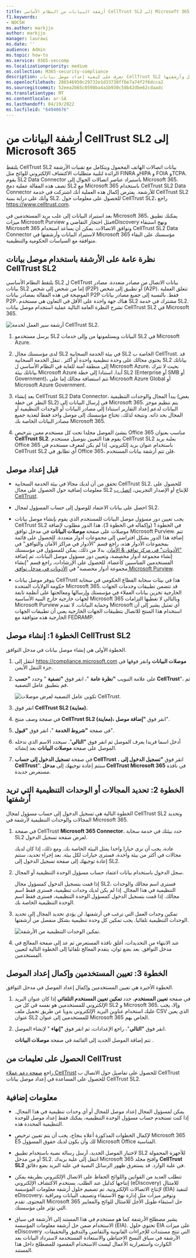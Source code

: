 ```yaml
---
title: أرشفة البيانات من النظام الأساسي CellTrust SL2 إلى Microsoft 365
f1.keywords:
- NOCSH
ms.author: markjjo
author: markjjo
manager: laurawi
ms.date: ''
audience: Admin
ms.topic: how-to
ms.service: O365-seccomp
ms.localizationpriority: medium
ms.collection: M365-security-compliance
description: تعرف على كيفية إعداد موصل بيانات CellTrust SL2 واستخدامه لاستيراد بيانات اتصالات الجوال وأرشفتها.
ms.openlocfilehash: 286546950c29732e1d33738ffbe7a74f2f6dcca2
ms.sourcegitcommit: 52eea2b65c0598ba4a1b930c58b42dbe62cdaadc
ms.translationtype: MT
ms.contentlocale: ar-SA
ms.lasthandoff: 04/19/2022
ms.locfileid: "64940676"
---
```

# <a name="archive-data-from-celltrust-sl2-to-microsoft-365"></a>أرشفة البيانات من CellTrust SL2 إلى Microsoft 365

يلتقط CellTrust SL2 بيانات اتصالات الهاتف المحمول ويتكامل مع تقنيات الأرشفة الرائدة لتلبية متطلبات الاكتشاف الإلكتروني للوائح مثل FINRA وHIPA و FOIA وTCPA. يقوم SL2 Data Connector باستيراد عناصر اتصالات الجوال إلى Microsoft 365. تصف هذه المقالة عملية دمج SL2 مع Microsoft 365 باستخدام CellTrust SL2 Data Connector للأرشفة. يفترض إكمال هذه العملية أنك اشتركت في خدمة CellTrust SL2 وأنك على دراية ببنية SL2. للحصول على معلومات حول CellTrust SL2، راجع <https://www.celltrust.com>.

بعد استيراد البيانات إلى علب بريد المستخدمين في Microsoft 365، يمكنك تطبيق ميزات Microsoft Purview مثل احتجاز التقاضي وeDiscovery ونهج استبقاء Microsoft 365 وتوافق الاتصالات. يمكن أن يساعد استخدام CellTrust SL2 Data Connector لاستيراد البيانات وأرشفتها في Microsoft 365 مؤسستك على البقاء متوافقة مع السياسات الحكومية والتنظيمية.

## <a name="overview-of-archiving-with-the-celltrust-sl2-data-connector"></a>نظرة عامة على الأرشفة باستخدام موصل بيانات CellTrust SL2

يلتقط النظام الأساسي SL2 ل CellTrust بيانات الاتصال من مصادر متعددة. مصادر بيانات SL2 إما من شخص إلى شخص (P2P) أو تطبيق إلى شخص (A2P). تتعلق العملية الموضحة في هذه المقالة بمصادر بيانات P2P فقط. بالنسبة إلى جميع مصادر بيانات P2P، هناك جهة واحدة على الأقل في التعاون هي مستخدم SL2 مشترك في خدمة SL2. تشرح النظرة العامة التالية عملية استخدام موصل بيانات CellTrust SL2 في Microsoft 365.

![أرشفة سير العمل لخدمة CellTrust SL2.](../media/CellTrustSL2ConnectorWorkflow.png)

1. يرسل مستخدمو SL2 البيانات ويستلمونها من وإلى خدمات SL2 في Microsoft Azure.

2. لدى مؤسستك مجال SL2 في بيئة الخدمة السحابية SL2 الخاصة ب CellTrust. قد يحتوي مجالك على وحدة تنظيمية واحدة أو أكثر . تنقل الخدمة السحابية SL2 بياناتك إلى منطقة آمنة للغاية في النظام الأساسي ل Microsoft Azure، بحيث لا تترك بياناتك بيئة Microsoft Azure أبدا. استنادا إلى خطة SL2 (Enterprise أو SMB أو Government)، تتم استضافة مجالك إما على Microsoft Azure Global أو Microsoft Azure Government.

3. بعد إنشاء CellTrust SL2 Data Connector، يبدأ المجال والوحدات التنظيمية (بغض النظر عن خطة SL2) في إرسال البيانات إلى Microsoft 365. يتم تنظيم موجز البيانات لدعم إعداد التقارير استنادا إلى مصادر البيانات أو الوحدات التنظيمية أو المجال بحد ذاته. ونتيجة لذلك، تحتاج مؤسستك إلى موصل واحد فقط لتغذية جميع مصادر البيانات الخاصة بك Microsoft 365.

4. ينشئ الموصل مجلدا تحت كل مستخدم معين بترخيص Office 365 مناسب بعنوان **CellTrust SL2**. يقوم هذا التعيين بتوصيل مستخدم CellTrust SL2 بعلبة بريد Office 365 باستخدام عنوان بريد إلكتروني. إذا لم يكن لمعرف مستخدم في CellTrust SL2 أي تطابق في Office 365، فلن تتم أرشفة بيانات المستخدم.

## <a name="before-you-set-up-a-connector"></a>قبل إعداد موصل

- تحقق من أن لديك مجالا في بيئة الخدمة السحابية CellTrust SL2. للحصول على معلومات إضافية حول الحصول على مجال SL2 للإنتاج أو الإصدار التجريبي، [اتصل ب CellTrust](https://www.celltrust.com/contact-us/#form).

- احصل على بيانات الاعتماد للوصول إلى حساب المسؤول لمجال SL2.

- يجب تعيين دور مسؤول موصل البيانات للمستخدم الذي يقوم بإنشاء موصل بيانات CellTrust SL2 في الخطوة 1 (وإكماله في الخطوة 3). هذا الدور مطلوب لإضافة موصلات على صفحة **موصلات البيانات** في مدخل توافق Microsoft Purview. تتم إضافة هذا الدور بشكل افتراضي إلى مجموعات أدوار متعددة. للحصول على قائمة بمجموعات الأدوار هذه، راجع قسم "الأدوار في مراكز الأمان والتوافق" في ["الأذونات" في مركز توافق & الأمان](../security/office-365-security/permissions-in-the-security-and-compliance-center.md#roles-in-the-security--compliance-center). بدلا من ذلك، يمكن للمسؤول في مؤسستك إنشاء مجموعة أدوار مخصصة، وتعيين دور مسؤول موصل البيانات، ثم إضافة المستخدمين المناسبين كأعضاء. للحصول على الإرشادات، راجع قسم "إنشاء مجموعة أدوار مخصصة" في [الأذونات في مدخل توافق Microsoft Purview](microsoft-365-compliance-center-permissions.md#create-a-custom-role-group).

- يتوفر موصل بيانات CellTrust هذا في بيئات سحابة القطاع الحكومي في سحابة حكومة الولايات المتحدة Microsoft 365. قد تتضمن تطبيقات وخدمات الجهات الخارجية تخزين بيانات العملاء في مؤسستك وإرسالها ومعالجتها على أنظمة تابعة لجهات خارجية خارج البنية الأساسية Microsoft 365 وبالتالي لا تغطيها التزامات Microsoft Purview وحماية البيانات. لا تقدم Microsoft أي تمثيل يشير إلى أن استخدام هذا المنتج للاتصال بتطبيقات الجهات الخارجية يعني أن تطبيقات الجهات الخارجية هذه متوافقة مع FEDRAMP.

## <a name="step-1-create-a-celltrust-sl2-connector"></a>الخطوة 1: إنشاء موصل CellTrust SL2

الخطوة الأولى هي إنشاء موصل بيانات في مدخل التوافق.

1. انتقل إلى <https://compliance.microsoft.com> **موصلات البيانات** وانقر فوقها في جزء التنقل الأيمن.

2. على علامة التبويب **"نظرة عامة** "، انقر فوق **"تصفية** " وحدد **"حسب CellTrust**"، ثم قم بتطبيق عامل التصفية.

   ![تكوين عامل التصفية لعرض موصلات CellTrust.](../media/DataConnectorsFilter.png)

3. انقر فوق **CellTrust SL2 (معاينة).**

4. في صفحة وصف منتج **CellTrust SL2 (معاينة)،** انقر فوق **"إضافة موصل**".

5. في صفحة **"شروط الخدمة** "، انقر فوق **"قبول**".

6. أدخل اسما فريدا يعرف الموصل ثم انقر فوق **"التالي**". سيحدد الاسم الذي تدخله الموصل على صفحة **موصلات البيانات** بعد إنشائه.

7. في صفحة **تسجيل الدخول إلى حساب CellTrust** ، انقر فوق **"تسجيل الدخول إلى CellTrust**". ستتم إعادة توجيهك إلى **مدخل CellTrust Microsoft 365** في نافذة مستعرض جديدة.

## <a name="step-2-select-the-domains-or-ous-to-archive"></a>الخطوة 2: تحديد المجالات أو الوحدات التنظيمية التي تريد أرشفتها

الخطوة التالية هي تسجيل الدخول إلى حساب مسؤول لمجال CellTrust SL2 وتحديد المجالات والوحدات التنظيمية لأرشفة في Microsoft 365.

1. في صفحة CellTrust **Microsoft 365 Connector**، حدد بيئتك في خدمة سحابة SL2 لعرض صفحة تسجيل الدخول.

   عادة، يجب أن ترى خيارا واحدا يمثل البيئة الخاصة بك. ومع ذلك، إذا كان لديك مجالات في أكثر من بيئة واحدة، فسترى خيارات لكل بيئة. بعد إجراء تحديد، ستتم إعادة توجيهك إلى صفحة تسجيل الدخول إلى SL2.

2. سجل الدخول باستخدام بيانات اعتماد حساب مسؤول الوحدة التنظيمية أو المجال.

   إذا قمت بتسجيل الدخول كمسؤول مجال SL2، فسترى اسم مجالك والوحدات التنظيمية في هذا المجال. إذا لم يكن لديك وحدات تنظيمية، فسترى فقط اسم مجالك. إذا قمت بتسجيل الدخول كمسؤول الوحدة التنظيمية، فسترى فقط اسم الوحدة التنظيمية الخاصة بك.

3. تمكين وحدات العمل التي ترغب في أرشفتها. لن يؤدي تحديد المجال إلى تحديد الوحدات التنظيمية تلقائيا. يجب تمكين كل وحدة تنظيمية بشكل منفصل من أرشفتها.

   ![تمكين الوحدات التنظيمية من الأرشفة.](../media/EnableCellTrustOUs.png)

4. عند الانتهاء من التحديدات، أغلق نافذة المستعرض ثم عد إلى صفحة المعالج في مدخل التوافق. بعد بضع ثوان، يتقدم المعالج تلقائيا إلى الخطوة التالية لتعيين المستخدمين.

## <a name="step-3-map-users-and-complete-the-connector-setup"></a>الخطوة 3: تعيين المستخدمين وإكمال إعداد الموصل

الخطوة الأخيرة هي تعيين المستخدمين وإكمال إعداد الموصل في مدخل التوافق.

1. في صفحة **تعيين المستخدم**، حدد **تمكين تعيين المستخدم التلقائي** إذا كان عنوان البريد الإلكتروني للمستخدمين هو نفسه في كل من SL2 و Microsoft 365. وإلا، يجب عليك استخدام عناوين البريد الإلكتروني يدويا عن طريق تحميل ملف CSV الذي يعين عنوان SL2 للمستخدمين إلى عنوان Microsoft 365 الخاص بهم.

2. انقر فوق **"التالي**"، راجع الإعدادات، ثم انقر فوق **"إنهاء** " لإنشاء الموصل.

   تتم إضافة الموصل الجديد إلى القائمة في صفحة **موصلات البيانات** .

## <a name="get-help-from-celltrust"></a>الحصول على تعليمات من CellTrust

راجع [صفحة دعم عملاء CellTrust](https://www.celltrust.com/contact-us/#support) للحصول على تفاصيل حول الاتصال ب CellTrust للحصول على المساعدة في إعداد موصل بيانات CellTrust SL2.

## <a name="more-information"></a>معلومات إضافية

- يمكن لمسؤول المجال إعداد موصل للمجال أو أي وحدات تنظيمية في هذا المجال. إذا كنت تستخدم حساب مسؤول الوحدة التنظيمية، يمكنك فقط إعداد موصل للوحدة التنظيمية المحددة هذه.

- لإكمال الخطوات المذكورة أعلاه بنجاح، يجب أن يتم تعيين ترخيص Microsoft 365 E5 لك وأن يكون لديك حقوق المسؤول Microsoft Office المناسبة.

- لاختبار الموصل الجديد، أرسل رسالة نصية باستخدام تطبيق SL2 للأجهزة المحمولة أو من مدخل SL2. انتقل إلى علبة بريدك Microsoft 365 وافتح مجلد **CellTrust SL2** في علبة الوارد. قد يستغرق ظهور الرسائل النصية في علبة البريد بضع دقائق.

- تتطلب العديد من القوانين واللوائح الحفاظ على الاتصال الإلكتروني بطريقة يمكن إنتاجها كدليل عند الطلب. يستخدم الاكتشاف الإلكتروني (eDiscovery) للامتثال لإنتاج الاتصالات الإلكترونية. تم تصميم حلول أرشفة معلومات المؤسسة (EIA) لتنفيذ eDiscovery، وتوفير ميزات مثل إدارة نهج الاستبقاء وتصنيف البيانات ومراقبة المحتوى. تقدم Microsoft 365 حل استبقاء طويل الأجل للامتثال للوائح والمعايير التي تؤثر على مؤسستك.

- يشير مصطلح *الأرشفة* كما هو مستخدم في هذا المستند إلى الأرشفة في سياق الاستخدام ضمن حل أرشفة معلومات المؤسسة (EIA). تحتوي حلول EIA على ميزات eDiscovery التي تنتج مستندات للإجراءات القانونية والتقاضي والتدقيق والتحقيقات. الأرشفة في سياق النسخ الاحتياطي والاستعادة المستخدمة لاسترداد البيانات بعد الكوارث واستمرارية الأعمال ليست الاستخدام المقصود للمصطلح داخل هذا المستند.
